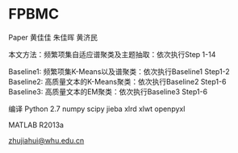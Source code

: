 FPBMC
=====

Paper
黄佳佳 朱佳晖 黄济民


本文方法：频繁项集自适应谱聚类及主题抽取：依次执行Step 1-14

Baseline1: 频繁项集K-Means以及谱聚类：依次执行Baseline1 Step1-2
Baseline2: 高质量文本的K-Means聚类：依次执行Baseline2 Step1-6
Baseline3: 高质量文本的EM聚类：依次执行Baseline3 Step1-6

编译
Python 2.7
numpy  scipy  jieba  xlrd  xlwt  openpyxl

MATLAB R2013a


zhujiahui@whu.edu.cn

